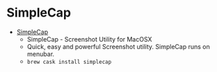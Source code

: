 # SimpleCap
- [SimpleCap](http://lakesoft.jp/simplecap-en/)
  -  SimpleCap - Screenshot Utility for MacOSX
  - Quick, easy and powerful Screenshot utility. SimpleCap runs on menubar.
  - `brew cask install simplecap`

